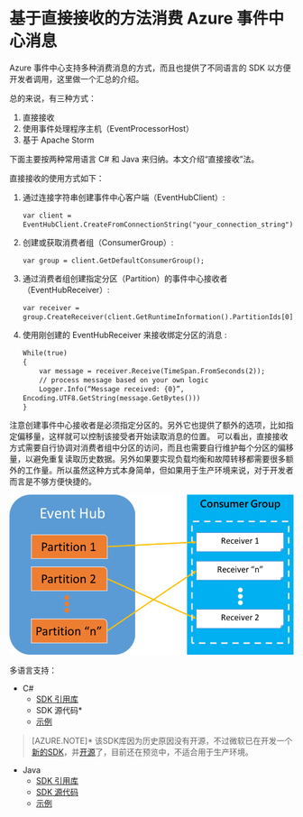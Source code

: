 <properties
	pageTitle="基于直接接收的方法消费 Azure 事件中心消息"
	description="基于直接接收的方法消费 Azure 事件中心消息"
	service="microsoft.notificationhubs"
	resource="notificationhubs"
	authors=""
	displayOrder=""
	selfHelpType=""
	supportTopicIds=""
	productPesIds=""
	resourceTags="Event Hubs,receive"
	cloudEnvironments="MoonCake" />
<tags
	ms.service="notification-hubs-aog"
	ms.date=""
	wacn.date="01/12/2017" />
# 基于直接接收的方法消费 Azure 事件中心消息

Azure 事件中心支持多种消费消息的方式，而且也提供了不同语言的 SDK 以方便开发者调用，这里做一个汇总的介绍。

总的来说，有三种方式：

1.	直接接收
2.	使用事件处理程序主机（EventProcessorHost）
3.	基于 Apache Storm

下面主要按两种常用语言 C# 和 Java 来归纳。本文介绍“直接接收”法。

直接接收的使用方式如下：

1.	通过连接字符串创建事件中心客户端（EventHubClient）:

		var client = EventHubClient.CreateFromConnectionString("your_connection_string");

2.	创建或获取消费者组（ConsumerGroup）:

		var group = client.GetDefaultConsumerGroup();

3.	通过消费者组创建指定分区（Partition）的事件中心接收者（EventHubReceiver）:

		var receiver = group.CreateReceiver(client.GetRuntimeInformation().PartitionIds[0]);

4.	使用刚创建的 EventHubReceiver 来接收绑定分区的消息 :

		While(true)
		{
			var message = receiver.Receive(TimeSpan.FromSeconds(2));
			// process message based on your own logic
			Logger.Info(“Message received: {0}”, Encoding.UTF8.GetString(message.GetBytes()))
		}

注意创建事件中心接收者是必须指定分区的。另外它也提供了额外的选项，比如指定偏移量，这样就可以控制该接受者开始读取消息的位置。
可以看出，直接接收方式需要自行协调对消费者组中分区的访问，而且也需要自行维护每个分区的偏移量，以避免重复读取历史数据。另外如果要实现负载均衡和故障转移都需要很多额外的工作量。所以虽然这种方式本身简单，但如果用于生产环境来说，对于开发者而言是不够方便快捷的。
 
![flow](./media/aog-notification-hubs-direct-consume-message/flow.png)

多语言支持：

*	C#
	*	[SDK 引用库](https://www.nuget.org/packages/WindowsAzure.ServiceBus/)
	*	SDK 源代码*
	*	[示例](https://github.com/allenhula/azure-china-get-started/tree/master/EventHub/CSharp/EventHubDirectDemo)

>[AZURE.NOTE]* 该SDK库因为历史原因没有开源，不过微软已在开发一个[新的SDK](https://github.com/azure/azure-event-hubs-dotnet)，并[开源](https://blogs.msdn.microsoft.com/eventhubs/2016/10/13/event-hubs-and-net-standard/)了，目前还在预览中，不适合用于生产环境。

*	Java 
	*	[SDK 引用库](https://mvnrepository.com/artifact/com.microsoft.azure/azure-eventhubs)
	*	[SDK 源代码](https://github.com/Azure/azure-event-hubs-java/tree/master/azure-eventhubs)
	*	[示例](https://github.com/allenhula/azure-china-get-started/tree/master/EventHub/Java/eventhub-direct)

